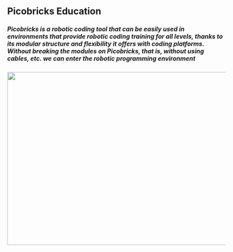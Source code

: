 ## Picobricks Education
##### Picobricks is a robotic coding tool that can be easily used in environments that provide robotic coding training for all levels, thanks to its modular structure and flexibility it offers with coding platforms. Without breaking the modules on Picobricks, that is, without using cables, etc. we can enter the robotic programming environment

<img src="https://user-images.githubusercontent.com/112697142/202839519-d1882b2e-004e-4c29-89d5-7655daa58a74.PNG" width="700" height="400">

